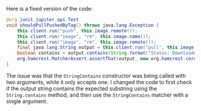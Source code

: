 Here is a fixed version of the code:
```java
@org.junit.jupiter.api.Test
void shouldPullPushedByTag() throws java.lang.Exception {
    this.client.run("push", this.image.remote());
    this.client.run("image", "rm", this.image.name());
    this.client.run("image", "rm", this.image.remote());
    final java.lang.String output = this.client.run("pull", this.image.remote());
    boolean contains = output.contains(String.format("Status: Downloaded newer image for %s", this.image.remote()));
    org.hamcrest.MatcherAssert.assertThat(output, new org.hamcrest.core.StringContains("Status: Downloaded newer image for " + this.image.remote()));
}
```
The issue was that the `StringContains` constructor was being called with two arguments, while it only accepts one. I changed the code to first check if the output string contains the expected substring using the `String.contains` method, and then use the `StringContains` matcher with a single argument.